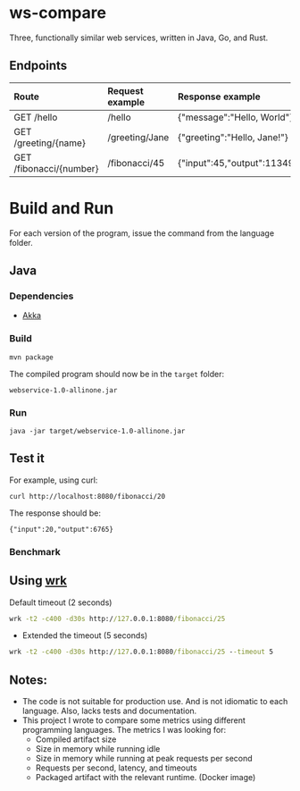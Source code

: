 # ws-compare
Three, functionally similar web services, written in Java, Go, and Rust.


## Endpoints

| Route                    | Request example  | Response example                  |
|:-------------------------|:-----------------|:----------------------------------|
| GET /hello               | /hello           | {"message":"Hello, World"}        |
| GET /greeting/{name}     | /greeting/Jane   | {"greeting":"Hello, Jane!"}       |
| GET /fibonacci/{number}  | /fibonacci/45    | {"input":45,"output":1134903170}  |


# Build and Run
  For each version of the program, issue the command from the language folder.
## Java

### Dependencies
* [Akka](https://akka.io/)
 
### Build
    mvn package

  The compiled program should now be in the `target` folder: 
    
    webservice-1.0-allinone.jar

### Run
    java -jar target/webservice-1.0-allinone.jar

## Test it
  For example, using curl:  

    curl http://localhost:8080/fibonacci/20

  The response should be:

    {"input":20,"output":6765}


### Benchmark
## Using [wrk](https://github.com/wg/wrk)
Default timeout (2 seconds)
```cmd
wrk -t2 -c400 -d30s http://127.0.0.1:8080/fibonacci/25
```

* Extended the timeout (5 seconds)
```cmd
wrk -t2 -c400 -d30s http://127.0.0.1:8080/fibonacci/25 --timeout 5
```

## Notes:
- The code is not suitable for production use. And is not idiomatic to each language. Also, lacks tests and documentation.
- This project I wrote to compare some metrics using different programming languages. The metrics I was looking for:
    - Compiled artifact size
    - Size in memory while running idle
    - Size in memory while running at peak requests per second
    - Requests per second, latency, and timeouts
    - Packaged artifact with the relevant runtime. (Docker image)

